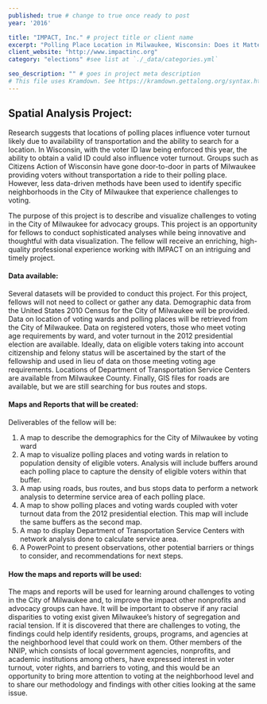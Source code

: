 ```yaml
---
published: true # change to true once ready to post
year: '2016'

title: "IMPACT, Inc." # project title or client name
excerpt: "Polling Place Location in Milwaukee, Wisconsin: Does it Matter?" # shows on project list page
client_website: "http://www.impactinc.org"
category: "elections" #see list at `./_data/categories.yml`

seo_description: "" # goes in project meta description
# This file uses Kramdown. See https://kramdown.gettalong.org/syntax.html for syntax
---
```


## Spatial Analysis Project:
Research suggests that locations of polling places influence voter turnout likely due to availability of transportation and the ability to search for a location. In Wisconsin, with the voter ID law being enforced this year, the ability to obtain a valid ID could also influence voter turnout. Groups such as Citizens Action of Wisconsin have gone door-to-door in parts of Milwaukee providing voters without transportation a ride to their polling place. However, less data-driven methods have been used to identify specific neighborhoods in the City of Milwaukee that experience challenges to voting.

The purpose of this project is to describe and visualize challenges to voting in the City of Milwaukee for advocacy groups. This project is an opportunity for fellows to conduct sophisticated analyses while being innovative and thoughtful with data visualization. The fellow will receive an enriching, high-quality professional experience working with IMPACT on an intriguing and timely project.

#### Data available:
Several datasets will be provided to conduct this project. For this project, fellows will not need to collect or gather any data. Demographic data from the United States 2010 Census for the City of Milwaukee will be provided. Data on location of voting wards and polling places will be retrieved from the City of Milwaukee. Data on registered voters, those who meet voting age requirements by ward, and voter turnout in the 2012 presidential election are available. Ideally, data on eligible voters taking into account citizenship and felony status will be ascertained by the start of the fellowship and used in lieu of data on those meeting voting age requirements. Locations of Department of Transportation Service Centers are available from Milwaukee County. Finally, GIS files for roads are available, but we are still searching for bus routes and stops.

#### Maps and Reports that will be created:
Deliverables of the fellow will be:

1. A map to describe the demographics for the City of Milwaukee by voting ward
2. A map to visualize polling places and voting wards in relation to population density of eligible voters. Analysis will include buffers around each polling place to capture the density of eligible voters within that buffer.
3. A map using roads, bus routes, and bus stops data to perform a network analysis to determine service area of each polling place.
4. A map to show polling places and voting wards coupled with voter turnout data from the 2012 presidential election. This map will include the same buffers as the second map.
5. A map to display Department of Transportation Service Centers with network analysis done to calculate service area.
6. A PowerPoint to present observations, other potential barriers or things to consider, and recommendations for next steps.

#### How the maps and reports will be used:
The maps and reports will be used for learning around challenges to voting in the City of Milwaukee and, to improve the impact other nonprofits and advocacy groups can have. It will be important to observe if any racial disparities to voting exist given Milwaukee’s history of segregation and racial tension. If it is discovered that there are challenges to voting, the findings could help identify residents, groups, programs, and agencies at the neighborhood level that could work on them. Other members of the NNIP, which consists of local government agencies, nonprofits, and academic institutions among others, have expressed interest in voter turnout, voter rights, and barriers to voting, and this would be an opportunity to bring more attention to voting at the neighborhood level and to share our methodology and findings with other cities looking at the same issue.
